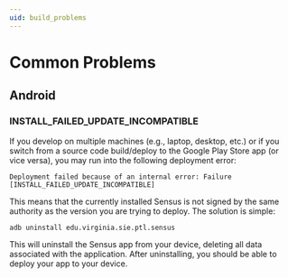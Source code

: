 ```yaml
---
uid: build_problems
---
```


# Common Problems

## Android

### INSTALL_FAILED_UPDATE_INCOMPATIBLE
If you develop on multiple machines (e.g., laptop, desktop, etc.) or if you switch from a source code build/deploy 
to the Google Play Store app (or vice versa), you may run into the following deployment error:

    Deployment failed because of an internal error: Failure [INSTALL_FAILED_UPDATE_INCOMPATIBLE]

This means that the currently installed Sensus is not signed by the same authority as the version you are trying to 
deploy. The solution is simple:

    adb uninstall edu.virginia.sie.ptl.sensus

This will uninstall the Sensus app from your device, deleting all data associated with the application. After 
uninstalling, you should be able to deploy your app to your device.